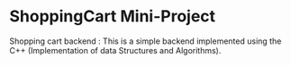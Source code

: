 # ShoppingCart Mini-Project
Shopping cart backend : This is a simple backend implemented using the C++ (Implementation of data Structures and Algorithms). 
